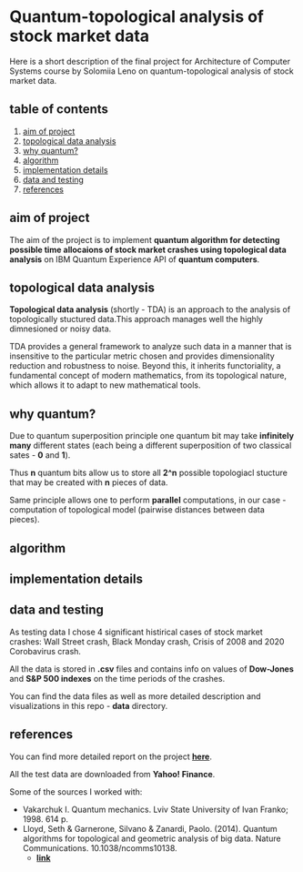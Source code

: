# Quantum-topological analysis of stock market data

Here is a short description of the final project for Architecture of Computer Systems course by Solomiia Leno on quantum-topological analysis of stock market data.

## table of contents
1. [aim of project](#aim-of-project)
2. [topological data analysis](#topological-data-analysis)
3. [why quantum?](#why-quantum)
4. [algorithm](#algorithm)
5. [implementation details](#implementation-details)
6. [data and testing](#data-and-testing)
7. [references](#references)

## aim of project
The aim of the project is to implement **quantum algorithm for detecting possible time allocaions of stock market crashes using topological data analysis** on IBM Quantum Experience API of **quantum computers**.

## topological data analysis
**Topological data analysis** (shortly - TDA) is an approach to the analysis of topologically stuctured data.This approach manages well the highly dimnesioned or noisy data.

TDA provides a general framework to analyze such data in a manner that is insensitive to the particular metric chosen and provides dimensionality reduction and robustness to noise. Beyond this, it inherits functoriality, a fundamental concept of modern mathematics, from its topological nature, which allows it to adapt to new mathematical tools.

## why quantum?
Due to quantum superposition principle one quantum bit may take **infinitely many** different states (each being a different superposition of two classical sates - **0** and **1**).

Thus **n** quantum bits allow us to store all **2^n** possible topologiacl stucture that may be created with **n** pieces of data.

Same principle allows one to perform **parallel** computations, in our case - computation of topological model (pairwise distances between data pieces).

## algorithm

## implementation details

## data and testing
As testing data I chose 4 significant histirical cases of stock market crashes: Wall Street crash, Black Monday crash, Crisis of 2008 and 2020 Corobavirus crash.

All the data is stored in **.csv** files and contains info on values of **Dow-Jones** and **S&P 500 indexes** on the time periods of the crashes.

You can find the data files as well as more detailed description and visualizations in this repo - **data** directory.

## references
You can find more detailed report on the project [**here**](https://sol4ik.github.io/AoCS-report/).

All the test data are downloaded from **Yahoo! Finance**.

Some of the sources I worked with:
- Vakarchuk I. Quantum mechanics. Lviv State University of Ivan Franko; 1998. 614 p.
- Lloyd, Seth & Garnerone, Silvano & Zanardi, Paolo. (2014). Quantum algorithms for topological and geometric analysis of big data. Nature Communications. 10.1038/ncomms10138. 
  - [**link**](https://www.researchgate.net/publication/264742794_Quantum_algorithms_for_topological_and_geometric_analysis_of_big_data/citation/download)
